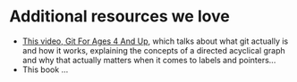 # Additional resources we love

- [This video, Git For Ages 4 And Up](https://www.youtube.com/watch?v=1ffBJ4sVUb4), which talks about what git actually is and how it works, explaining the concepts of a directed acyclical graph and why that actually matters when it comes to labels and pointers...
- This book ... 
